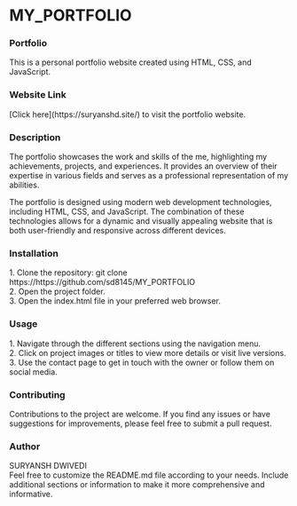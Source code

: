 # MY_PORTFOLIO
<h3>Portfolio</h3>
This is a personal portfolio website created using HTML, CSS, and JavaScript.

<h3>Website Link</h3>
[Click here](https://suryanshd.site/) to visit the portfolio website.

<h3>Description</h3>
The portfolio showcases the work and skills of the me, highlighting my achievements, projects, and experiences. It provides an overview of their expertise in various fields and serves as a professional representation of my abilities.

The portfolio is designed using modern web development technologies, including HTML, CSS, and JavaScript. The combination of these technologies allows for a dynamic and visually appealing website that is both user-friendly and responsive across different devices.

<h3>Installation</h3>
1. Clone the repository: git clone https://https://github.com/sd8145/MY_PORTFOLIO<br>
2. Open the project folder.<br>
3. Open the index.html file in your preferred web browser.  <br>

<h3>Usage</h3>
1. Navigate through the different sections using the navigation menu.<br>
2. Click on project images or titles to view more details or visit live versions.<br>
3. Use the contact page to get in touch with the owner or follow them on social media.<br>

<h3>Contributing</h3>
Contributions to the project are welcome. If you find any issues or have suggestions for improvements, please feel free to submit a pull request.

<h3>Author</h3>
SURYANSH DWIVEDI<br> 
Feel free to customize the README.md file according to your needs. Include additional sections or information to make it more comprehensive and informative.
